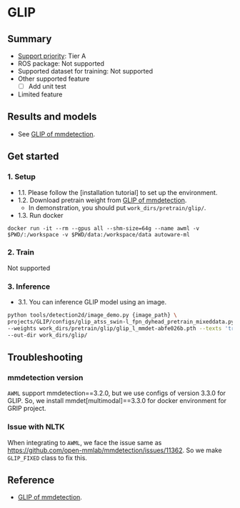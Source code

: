 # GLIP
## Summary

- [Support priority](https://github.com/tier4/AWML/blob/main/docs/design/autoware_ml_design.md#support-priority): Tier A
- ROS package: Not supported
- Supported dataset for training: Not supported
- Other supported feature
  - [ ] Add unit test
- Limited feature

## Results and models

- See [GLIP of mmdetection](https://github.com/open-mmlab/mmdetection/tree/main/configs/glip/README.md).

## Get started
### 1. Setup

- 1.1. Please follow the [installation tutorial] to set up the environment.
- 1.2. Download pretrain weight from [GLIP of mmdetection](https://github.com/open-mmlab/mmdetection/tree/main/configs/glip/README.md).
  - In demonstration, you should put `work_dirs/pretrain/glip/`.
- 1.3. Run docker

```
docker run -it --rm --gpus all --shm-size=64g --name awml -v $PWD/:/workspace -v $PWD/data:/workspace/data autoware-ml
```

### 2. Train

Not supported

### 3. Inference

- 3.1. You can inference GLIP model using an image.

```sh
python tools/detection2d/image_demo.py {image_path} \
projects/GLIP/configs/glip_atss_swin-l_fpn_dyhead_pretrain_mixeddata.py \
--weights work_dirs/pretrain/glip/glip_l_mmdet-abfe026b.pth --texts 'traffic cone. car' \
--out-dir work_dirs/glip/
```

## Troubleshooting
### mmdetection version

`AWML` support mmdetection==3.2.0, but we use configs of version 3.3.0 for GLIP.
So, we install mmdet[multimodal]==3.3.0 for docker environment for GRIP project.

### Issue with NLTK

When integrating to `AWML`, we face the issue same as https://github.com/open-mmlab/mmdetection/issues/11362.
So we make `GLIP_FIXED` class to fix this.

## Reference

- [GLIP of mmdetection](https://github.com/open-mmlab/mmdetection/tree/main/configs/glip/README.md).
